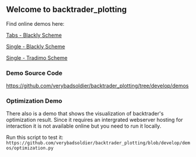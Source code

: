## Welcome to backtrader_plotting

Find online demos here:

[Tabs - Blackly Scheme](https://verybadsoldier.github.io/backtrader_plotting/demos/blackly_tabs.html)

[Single - Blackly Scheme](https://verybadsoldier.github.io/backtrader_plotting/demos/blackly_single.html)

[Single - Tradimo Scheme](https://verybadsoldier.github.io/backtrader_plotting/demos/tradimo_single.html)

### Demo Source Code ###
https://github.com/verybadsoldier/backtrader_plotting/tree/develop/demos

### Optimization Demo ###
There also is a demo that shows the visualization of backtrader's optimization result. Since it requires an intergrated webserver hosting for interaction it is not available online but you need to run it locally.

Run this script to test it:
`https://github.com/verybadsoldier/backtrader_plotting/blob/develop/demos/optimization.py`
